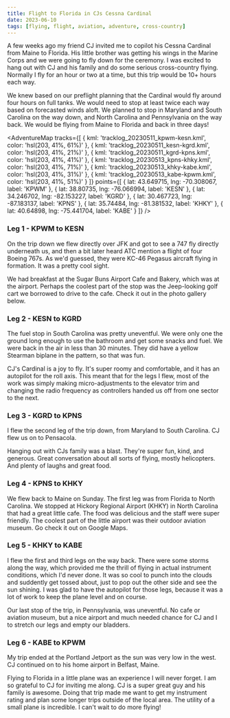 ```yaml
---
title: Flight to Florida in CJs Cessna Cardinal
date: 2023-06-10
tags: [flying, flight, aviation, adventure, cross-country]
---
```


<script>
    import FlickrPhotoset from '$lib/components/FlickrPhotoset.svelte'
    import AdventureMap from '$lib/components/AdventureMap.svelte'
</script>

<p>A few weeks ago my friend CJ invited me to copilot his Cessna Cardinal from Maine to Florida. His little brother was getting his wings in the Marine Corps and we were going to fly down for the ceremony. I was excited to hang out with CJ and his family and do some serious cross-country flying. Normally I fly for an hour or two at a time, but this trip would be 10+ hours each way.</p>

<p>We knew based on our preflight planning that the Cardinal would fly around four hours on full tanks. We would need to stop at least twice each way based on forecasted winds aloft. We planned to stop in Maryland and South Carolina on the way down, and North Carolina and Pennsylvania on the way back. We would be flying from Maine to Florida and back in three days!</p>

<AdventureMap tracks={[ { kml: 'tracklog_20230511_kpwm-kesn.kml', color: 'hsl(203, 41%, 61%)' }, { kml: 'tracklog_20230511_kesn-kgrd.kml', color: 'hsl(203, 41%, 21%)' }, { kml: 'tracklog_20230511_kgrd-kpns.kml', color: 'hsl(203, 41%, 41%)' }, { kml: 'tracklog_20230513_kpns-khky.kml', color: 'hsl(203, 41%, 71%)' }, { kml: 'tracklog_20230513_khky-kabe.kml', color: 'hsl(203, 41%, 31%)' }, { kml: 'tracklog_20230513_kabe-kpwm.kml', color: 'hsl(203, 41%, 51%)' } ]} points={[ { lat: 43.649715, lng: -70.308067, label: 'KPWM' }, { lat: 38.80735, lng: -76.066994, label: 'KESN' }, { lat: 34.246702, lng: -82.153227, label: 'KGRD' }, { lat: 30.467723, lng: -87.183137, label: 'KPNS' }, { lat: 35.74484, lng: -81.381532, label: 'KHKY' }, { lat: 40.64898, lng: -75.441704, label: 'KABE' } ]} />

### Leg 1 - KPWM to KESN

<p>On the trip down we flew directly over JFK and got to see a 747 fly directly underneath us, and then a bit later heard ATC mention a flight of four Boeing 767s. As we'd guessed, they were KC-46 Pegasus aircraft flying in formation. It was a pretty cool sight.</p>

<p>We had breakfast at the Sugar Buns Airport Cafe and Bakery, which was at the airport. Perhaps the coolest part of the stop was the Jeep-looking golf cart we borrowed to drive to the cafe. Check it out in the photo gallery below.</p>

### Leg 2 - KESN to KGRD

<p>The fuel stop in South Carolina was pretty uneventful. We were only one the ground long enough to use the bathroom and get some snacks and fuel. We were back in the air in less than 30 minutes. They did have a yellow Stearman biplane in the pattern, so that was fun.</p>

<p>CJ's Cardinal is a joy to fly. It's super roomy and comfortable, and it has an autopilot for the roll axis. This meant that for the legs I flew, most of the work was simply making micro-adjustments to the elevator trim and changing the radio frequency as controllers handed us off from one sector to the next.</p>

### Leg 3 - KGRD to KPNS

<p>I flew the second leg of the trip down, from Maryland to South Carolina. CJ flew us on to Pensacola.</p>

<p>Hanging out with CJs family was a blast. They're super fun, kind, and generous. Great conversation about all sorts of flying, mostly helicopters. And plenty of laughs and great food.</p>

### Leg 4 - KPNS to KHKY

<p>We flew back to Maine on Sunday. The first leg was from Florida to North Carolina. We stopped at Hickory Regional Airport (KHKY) in North Carolina that had a great little cafe. The food was delicious and the staff were super friendly. The coolest part of the little airport was their outdoor aviation museum. Go check it out on Google Maps.</p>

### Leg 5 - KHKY to KABE

<p>I flew the first and third legs on the way back. There were some storms along the way, which provided me the thrill of flying in actual instrument conditions, which I'd never done. It was so cool to punch into the clouds and suddently get tossed about, just to pop out the other side and see the sun shining. I was glad to have the autopilot for those legs, because it was a lot of work to keep the plane level and on course.</p>

<p>Our last stop of the trip, in Pennsylvania, was uneventful. No cafe or aviation museum, but a nice airport and much needed chance for CJ and I to stretch our legs and empty our bladders.</p>

### Leg 6 - KABE to KPWM

<p>My trip ended at the Portland Jetport as the sun was very low in the west. CJ continued on to his home airport in Belfast, Maine.</p>

<p>Flying to Florida in a little plane was an experience I will never forget. I am so grateful to CJ for inviting me along. CJ is a super great guy and his family is awesome. Doing that trip made me want to get my instrument rating and plan some longer trips outside of the local area. The utility of a small plane is incredible. I can't wait to do more flying!</p>

<FlickrPhotoset photoset_id="72177720308442527" />
